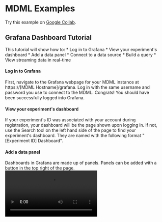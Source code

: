 # MDML Examples
Try this example on [Google Collab](https://colab.research.google.com/drive/1mXs0CktMXB1Rd6GQfx4gynZ6Q4Gb7pRL?usp=sharing).

## Grafana Dashboard Tutorial
This tutorial will show how to:
    * Log in to Grafana
    * View your experiment's dashboard
    * Add a data panel
    * Connect to a data source
    * Build a query
    * View streaming data in real-time

#### Log in to Grafana
First, navigate to the Grafana webpage for your MDML instance at https://[MDML Hostname]/grafana. Log in with the same username and password you use to connect to the MDML. Congrats! You should have been successfully logged into Grafana.

#### View your experiment's dashboard
If your experiment's ID was associated with your account during registration, your dashboard will be the page shown upon logging in. If not, use the Search tool on the left hand side of the page to find your experiment's dashboard. They are named with the following format "[Experiment ID] Dashboard".

#### Add a data panel
Dashboards in Grafana are made up of panels. Panels can be added with a button in the top right of the page.
![](gifs/grafana_add_panel.mp4)